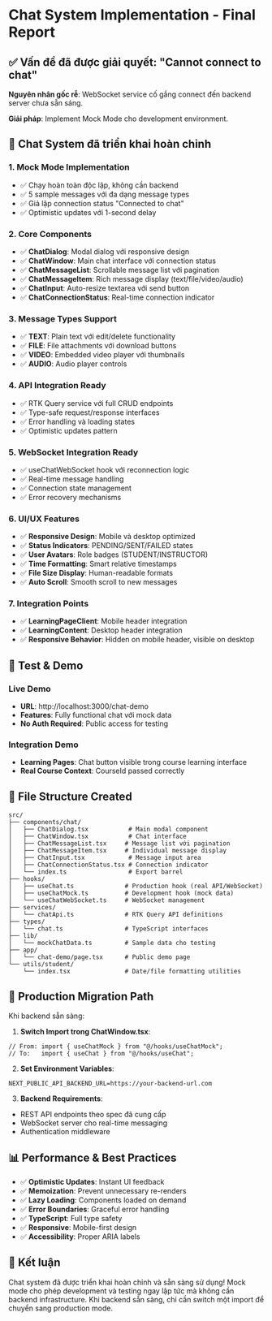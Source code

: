 # Chat System Implementation - Final Report

## ✅ Vấn đề đã được giải quyết: "Cannot connect to chat"

**Nguyên nhân gốc rễ**: WebSocket service cố gắng connect đến backend server chưa sẵn sáng.

**Giải pháp**: Implement Mock Mode cho development environment.

## 🚀 Chat System đã triển khai hoàn chỉnh

### 1. **Mock Mode Implementation**

- ✅ Chạy hoàn toàn độc lập, không cần backend
- ✅ 5 sample messages với đa dạng message types
- ✅ Giả lập connection status "Connected to chat"
- ✅ Optimistic updates với 1-second delay

### 2. **Core Components**

- ✅ **ChatDialog**: Modal dialog với responsive design
- ✅ **ChatWindow**: Main chat interface với connection status
- ✅ **ChatMessageList**: Scrollable message list với pagination
- ✅ **ChatMessageItem**: Rich message display (text/file/video/audio)
- ✅ **ChatInput**: Auto-resize textarea với send button
- ✅ **ChatConnectionStatus**: Real-time connection indicator

### 3. **Message Types Support**

- ✅ **TEXT**: Plain text với edit/delete functionality
- ✅ **FILE**: File attachments với download buttons
- ✅ **VIDEO**: Embedded video player với thumbnails
- ✅ **AUDIO**: Audio player controls

### 4. **API Integration Ready**

- ✅ RTK Query service với full CRUD endpoints
- ✅ Type-safe request/response interfaces
- ✅ Error handling và loading states
- ✅ Optimistic updates pattern

### 5. **WebSocket Integration Ready**

- ✅ useChatWebSocket hook với reconnection logic
- ✅ Real-time message handling
- ✅ Connection state management
- ✅ Error recovery mechanisms

### 6. **UI/UX Features**

- ✅ **Responsive Design**: Mobile và desktop optimized
- ✅ **Status Indicators**: PENDING/SENT/FAILED states
- ✅ **User Avatars**: Role badges (STUDENT/INSTRUCTOR)
- ✅ **Time Formatting**: Smart relative timestamps
- ✅ **File Size Display**: Human-readable formats
- ✅ **Auto Scroll**: Smooth scroll to new messages

### 7. **Integration Points**

- ✅ **LearningPageClient**: Mobile header integration
- ✅ **LearningContent**: Desktop header integration
- ✅ **Responsive Behavior**: Hidden on mobile header, visible on desktop

## 🎯 Test & Demo

### **Live Demo**

- **URL**: http://localhost:3000/chat-demo
- **Features**: Fully functional chat với mock data
- **No Auth Required**: Public access for testing

### **Integration Demo**

- **Learning Pages**: Chat button visible trong course learning interface
- **Real Course Context**: CourseId passed correctly

## 📁 File Structure Created

```
src/
├── components/chat/
│   ├── ChatDialog.tsx           # Main modal component
│   ├── ChatWindow.tsx           # Chat interface
│   ├── ChatMessageList.tsx     # Message list với pagination
│   ├── ChatMessageItem.tsx     # Individual message display
│   ├── ChatInput.tsx            # Message input area
│   ├── ChatConnectionStatus.tsx # Connection indicator
│   └── index.ts                 # Export barrel
├── hooks/
│   ├── useChat.ts              # Production hook (real API/WebSocket)
│   ├── useChatMock.ts          # Development hook (mock data)
│   └── useChatWebSocket.ts     # WebSocket management
├── services/
│   └── chatApi.ts              # RTK Query API definitions
├── types/
│   └── chat.ts                 # TypeScript interfaces
├── lib/
│   └── mockChatData.ts         # Sample data cho testing
├── app/
│   └── chat-demo/page.tsx      # Public demo page
└── utils/student/
    └── index.tsx               # Date/file formatting utilities
```

## 🔄 Production Migration Path

Khi backend sẵn sàng:

1. **Switch Import trong ChatWindow.tsx**:

```tsx
// From: import { useChatMock } from "@/hooks/useChatMock";
// To:   import { useChat } from "@/hooks/useChat";
```

2. **Set Environment Variables**:

```env
NEXT_PUBLIC_API_BACKEND_URL=https://your-backend-url.com
```

3. **Backend Requirements**:

- REST API endpoints theo spec đã cung cấp
- WebSocket server cho real-time messaging
- Authentication middleware

## 📊 Performance & Best Practices

- ✅ **Optimistic Updates**: Instant UI feedback
- ✅ **Memoization**: Prevent unnecessary re-renders
- ✅ **Lazy Loading**: Components loaded on demand
- ✅ **Error Boundaries**: Graceful error handling
- ✅ **TypeScript**: Full type safety
- ✅ **Responsive**: Mobile-first design
- ✅ **Accessibility**: Proper ARIA labels

## 🎉 Kết luận

Chat system đã được triển khai hoàn chỉnh và sẵn sàng sử dụng! Mock mode cho phép development và testing ngay lập tức mà không cần backend infrastructure. Khi backend sẵn sàng, chỉ cần switch một import để chuyển sang production mode.
